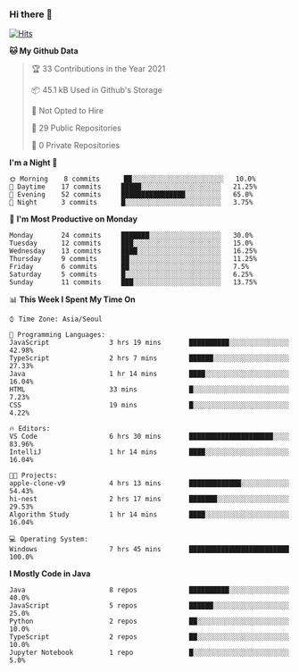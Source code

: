 ### Hi there 👋
[![Hits](https://hits.seeyoufarm.com/api/count/incr/badge.svg?url=https%3A%2F%2Fgithub.com%2Fharry4455&count_bg=%2379C83D&title_bg=%23555555&icon=&icon_color=%23E7E7E7&title=hits&edge_flat=false)](https://hits.seeyoufarm.com)


<!--
**harry4455/harry4455** is a ✨ _special_ ✨ repository because its `README.md` (this file) appears on your GitHub profile.

Here are some ideas to get you started:

- 🔭 I’m currently working on ...
- 🌱 I’m currently learning ...
- 👯 I’m looking to collaborate on ...
- 🤔 I’m looking for help with ...
- 💬 Ask me about ...
- 📫 How to reach me: ...
- 😄 Pronouns: ...
- ⚡ Fun fact: ...
-->

<!--START_SECTION:waka-->
**🐱 My Github Data** 

> 🏆 33 Contributions in the Year 2021
 > 
> 📦 45.1 kB Used in Github's Storage 
 > 
> 🚫 Not Opted to Hire
 > 
> 📜 29 Public Repositories 
 > 
> 🔑 0 Private Repositories  
 > 
**I'm a Night 🦉** 

```text
🌞 Morning    8 commits      ██░░░░░░░░░░░░░░░░░░░░░░░   10.0% 
🌆 Daytime    17 commits     █████░░░░░░░░░░░░░░░░░░░░   21.25% 
🌃 Evening    52 commits     ████████████████░░░░░░░░░   65.0% 
🌙 Night      3 commits      █░░░░░░░░░░░░░░░░░░░░░░░░   3.75%

```
📅 **I'm Most Productive on Monday** 

```text
Monday       24 commits     ███████░░░░░░░░░░░░░░░░░░   30.0% 
Tuesday      12 commits     ███░░░░░░░░░░░░░░░░░░░░░░   15.0% 
Wednesday    13 commits     ████░░░░░░░░░░░░░░░░░░░░░   16.25% 
Thursday     9 commits      ██░░░░░░░░░░░░░░░░░░░░░░░   11.25% 
Friday       6 commits      ██░░░░░░░░░░░░░░░░░░░░░░░   7.5% 
Saturday     5 commits      █░░░░░░░░░░░░░░░░░░░░░░░░   6.25% 
Sunday       11 commits     ███░░░░░░░░░░░░░░░░░░░░░░   13.75%

```


📊 **This Week I Spent My Time On** 

```text
⌚︎ Time Zone: Asia/Seoul

💬 Programming Languages: 
JavaScript               3 hrs 19 mins       ██████████░░░░░░░░░░░░░░░   42.98% 
TypeScript               2 hrs 7 mins        ██████░░░░░░░░░░░░░░░░░░░   27.33% 
Java                     1 hr 14 mins        ████░░░░░░░░░░░░░░░░░░░░░   16.04% 
HTML                     33 mins             █░░░░░░░░░░░░░░░░░░░░░░░░   7.23% 
CSS                      19 mins             █░░░░░░░░░░░░░░░░░░░░░░░░   4.22%

🔥 Editors: 
VS Code                  6 hrs 30 mins       █████████████████████░░░░   83.96% 
IntelliJ                 1 hr 14 mins        ████░░░░░░░░░░░░░░░░░░░░░   16.04%

🐱‍💻 Projects: 
apple-clone-v9           4 hrs 13 mins       █████████████░░░░░░░░░░░░   54.43% 
hi-nest                  2 hrs 17 mins       ███████░░░░░░░░░░░░░░░░░░   29.53% 
Algorithm Study          1 hr 14 mins        ████░░░░░░░░░░░░░░░░░░░░░   16.04%

💻 Operating System: 
Windows                  7 hrs 45 mins       █████████████████████████   100.0%

```

**I Mostly Code in Java** 

```text
Java                     8 repos             ██████████░░░░░░░░░░░░░░░   40.0% 
JavaScript               5 repos             ██████░░░░░░░░░░░░░░░░░░░   25.0% 
Python                   2 repos             ██░░░░░░░░░░░░░░░░░░░░░░░   10.0% 
TypeScript               2 repos             ██░░░░░░░░░░░░░░░░░░░░░░░   10.0% 
Jupyter Notebook         1 repo              █░░░░░░░░░░░░░░░░░░░░░░░░   5.0%

```



<!--END_SECTION:waka-->
